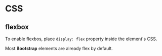 # CSS

## flexbox

To enable flexbos, place `display: flex` property inside the element's CSS. 

Most **Bootstrap** elements are already flex by default. 